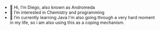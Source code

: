 - 👋 Hi, I’m Diego, also known as Andromeda
- 👀 I’m interested in Chemistry and programming
- 🌱 I’m currently learning Java
I'm also going through a very hard moment in my life, so i am also using this as a coping mechanism.
